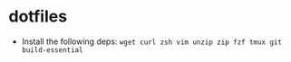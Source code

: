 # dotfiles

* Install the following deps: `wget curl zsh vim unzip zip fzf tmux git build-essential`
